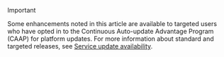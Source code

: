 > [!IMPORTANT]
> Some enhancements noted in this article are available to targeted users who have opted in to the Continuous Auto-update Advantage Program (CAAP) for platform updates. For more information about standard and targeted releases, see [Service update availability](../get-started/public-preview-releases.md).
